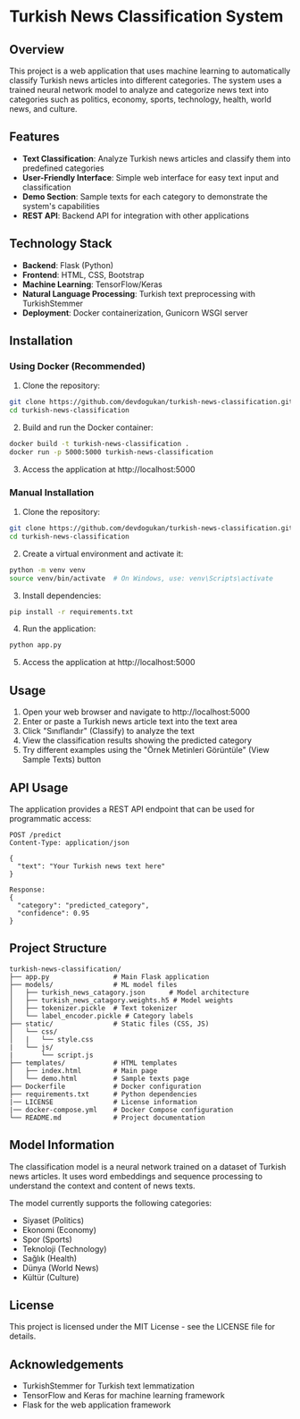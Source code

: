 # Turkish News Classification System

## Overview

This project is a web application that uses machine learning to automatically classify Turkish news articles into different categories. The system uses a trained neural network model to analyze and categorize news text into categories such as politics, economy, sports, technology, health, world news, and culture.

## Features

- **Text Classification**: Analyze Turkish news articles and classify them into predefined categories
- **User-Friendly Interface**: Simple web interface for easy text input and classification
- **Demo Section**: Sample texts for each category to demonstrate the system's capabilities
- **REST API**: Backend API for integration with other applications

## Technology Stack

- **Backend**: Flask (Python)
- **Frontend**: HTML, CSS, Bootstrap
- **Machine Learning**: TensorFlow/Keras
- **Natural Language Processing**: Turkish text preprocessing with TurkishStemmer
- **Deployment**: Docker containerization, Gunicorn WSGI server

## Installation

### Using Docker (Recommended)

1. Clone the repository:
```bash
git clone https://github.com/devdogukan/turkish-news-classification.git
cd turkish-news-classification
```

2. Build and run the Docker container:
```bash
docker build -t turkish-news-classification .
docker run -p 5000:5000 turkish-news-classification
```

3. Access the application at http://localhost:5000

### Manual Installation

1. Clone the repository:
```bash
git clone https://github.com/devdogukan/turkish-news-classification.git
cd turkish-news-classification
```

2. Create a virtual environment and activate it:
```bash
python -m venv venv
source venv/bin/activate  # On Windows, use: venv\Scripts\activate
```

3. Install dependencies:
```bash
pip install -r requirements.txt
```

4. Run the application:
```bash
python app.py
```

5. Access the application at http://localhost:5000

## Usage

1. Open your web browser and navigate to http://localhost:5000
2. Enter or paste a Turkish news article text into the text area
3. Click "Sınıflandır" (Classify) to analyze the text
4. View the classification results showing the predicted category
5. Try different examples using the "Örnek Metinleri Görüntüle" (View Sample Texts) button

## API Usage

The application provides a REST API endpoint that can be used for programmatic access:

```
POST /predict
Content-Type: application/json

{
  "text": "Your Turkish news text here"
}

Response:
{
  "category": "predicted_category",
  "confidence": 0.95
}
```

Project Structure
----------------
```
turkish-news-classification/
├── app.py                # Main Flask application
├── models/               # ML model files
│   ├── turkish_news_catagory.json      # Model architecture
│   ├── turkish_news_catagory.weights.h5 # Model weights
│   ├── tokenizer.pickle  # Text tokenizer
│   └── label_encoder.pickle # Category labels
├── static/               # Static files (CSS, JS)
│   └── css/
│   |   └── style.css
|   └── js/
|       └── script.js
├── templates/            # HTML templates
│   ├── index.html        # Main page
│   └── demo.html         # Sample texts page
├── Dockerfile            # Docker configuration
├── requirements.txt      # Python dependencies
|── LICENSE               # License information
|── docker-compose.yml    # Docker Compose configuration
└── README.md             # Project documentation
```

Model Information
----------------
The classification model is a neural network trained on a dataset of Turkish news articles. It uses word embeddings and sequence processing to understand the context and content of news texts.

The model currently supports the following categories:
- Siyaset (Politics)
- Ekonomi (Economy)
- Spor (Sports)
- Teknoloji (Technology)
- Sağlık (Health)
- Dünya (World News)
- Kültür (Culture)

License
-------
This project is licensed under the MIT License - see the LICENSE file for details.

Acknowledgements
---------------
- TurkishStemmer for Turkish text lemmatization
- TensorFlow and Keras for machine learning framework
- Flask for the web application framework